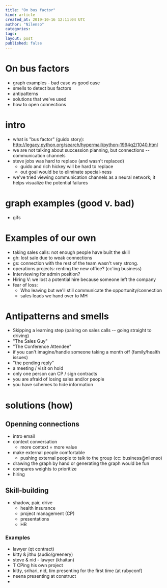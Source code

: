 ```yaml
---
title: "On bus factor"
kind: article
created_at: 2019-10-16 12:11:04 UTC
author: "Nilenso"
categories: 
tags: 
layout: post
published: false
---
```

# On bus factors

- graph examples - bad case vs good case
- smells to detect bus factors
- antipatterns
- solutions that we've used
- how to open connections

# intro
- what is "bus factor" (guido story): http://legacy.python.org/search/hypermail/python-1994q2/1040.html
- we are not talking about succession planning, but connections -- communication channels
- steve jobs was hard to replace (and wasn't replaced)
    - guido and rich hickey will be hard to replace
    - out goal would be to eliminate special-ness
- we've tried viewing communication channels as a neural network; it helps visualize the potential failures

# graph examples (good v. bad)
- gifs

# Examples of our own
- taking sales calls: not enough people have built the skill
- gh: lost sale due to weak connections
- gs: connection with the rest of the team wasn't very strong.
- operations projects: renting the new office? (cc'ing business)
- Interviewing for admin position?
- Hiring V: we lost a potential hire because someone left the company
- fear of loss:
    - Who leaving but we'll still communicate the opportunity/connection
    - sales leads we hand over to MH

# Antipatterns and smells
- Skipping a learning step (pairing on sales calls -- going straight to driving)
- "The Sales Guy"
- "The Conference Attendee"
- if you can't imagine/handle someone taking a month off (family/health issues)
- "the pending reply"
- a meeting / visit on hold
- only one person can CP / sign contracts
- you are afraid of losing sales and/or people
- you have schemes to hide information

# solutions (how)
## Openning connections
- intro email
- context conversation
    - more context = more value
- make external people comfortable
    - pushing external people to talk to the group (cc: business@nilenso)
- drawing the graph by hand or generating the graph would be fun
- compares weights to prioritize
- hiring

## Skill-building
- shadow, pair, drive
    - health insurance
	- project management (CP)
	- presentations
	- HR

### Examples
- lawyer (qt contract)
- kitty & jithu (audio/greenery)
- steve & nid - lawyer (khaitan)
- T CPing his own project
- kitty, srihari, nid, tim presenting for the first time (at rubyconf)
- neena presenting at construct
-
